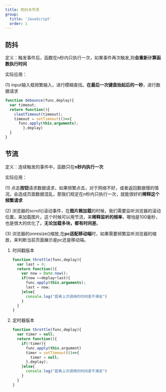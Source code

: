 ```yaml
---
title: 防抖与节流
group:
  title: 'JavaScript'
  order: 1
---
```


## 防抖

定义：触发事件后，函数在n秒内只执行一次，如果事件再次触发,则**会重新计算函数执行时间**

实际应用：

(1) input输入框频繁输入，进行模糊查找。**在最后一次键盘抬起后的一秒**，进行数据请求

```js
function debounce(func,deplay){
  var timeout;
  return function(){
    cleatTimeout(timeout);
    timeout = setTimeout(()=>{
      func.apply(this,arguments);
    	},deplay)
  }
}
```

## 节流

定义：连续触发的事件中，函数只在**n秒内执行一次**

实际应用：

(1) 点击**按钮**请求数据请求，如果频繁点击，对于网络不好，或者返回数据慢的情况。会造成页面数据混乱，那我们规定在n秒内只执行一次，就能很好的**稀释这个频繁请求**

(2) 浏览器的scroll()滚动事件，在**图片赖加载**的时候，我们需要监听浏览器的滚动位置，来加载图片。这个时候可以用节流，来**稀释监听的频率**，哪怕是100毫秒，也是很大的优化了。**无论加载多块，都有时间差**。

(3) 浏览器的onresize()缩放,在**pc适配移动端**时，如果需要频繁监听浏览器的缩放，来判断当前页面展示是pc还是移动端。

1. 时间戳版本

   ```js
   function throttle(func,deplay){
     var last = 0;
     return function(){
       var now = Date.now();
       if(now >=deplay+last){
         func.apply(this,arguments);
         last = now;
       }else{
         console.log("距离上次调用的时间差不满足")
       }
     }
   }
   ```

2. 定时器版本

   ```js
   function throttle(func,deplay){
     var timer = null;
     return function(){
       if(!timer){
         func.apply(this,argument)
         timer = setTimeout(()=>{
           timer = null;
         },deplay);
       }else{
         console.log("距离上次调用的时间差不满足")
       }
     }
   }
   ```

   
